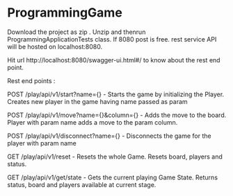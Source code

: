 # ProgrammingGame

Download the project as zip . Unzip and thenrun ProgrammingApplicationTests class.
If 8080 post is free. rest service API will be hosted on localhost:8080.

Hit url http://localhost:8080/swagger-ui.html#/ to know about the rest end point.

Rest end points :

POST /play/api/v1/start?name={}  -  Starts the game by initializing the Player. Creates new player in the game having name passed as param

POST /play/api/v1/move?name={}&column={}  - Adds the move to the board. Player with param name adds a move to the param column.

POST /play/api/v1/disconnect?name={}  -  Disconnects the game for the player with param name

GET /play/api/v1/reset   -   Resets the whole Game. Resets board, players and status.

GET /play/api/v1/get/state  -   Gets the current playing Game State. Returns status, board and players available at current stage.
